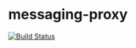 # messaging-proxy
[![Build Status](https://travis-ci.org/RobWin/messaging-proxy.svg?branch=master)](https://travis-ci.org/RobWin/messaging-proxy)
